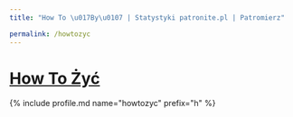 ```yaml
---
title: "How To \u017By\u0107 | Statystyki patronite.pl | Patromierz"

permalink: /howtozyc
---
```


# [How To Żyć](https://patronite.pl/howtozyc)

{% include profile.md name="howtozyc" prefix="h" %}
